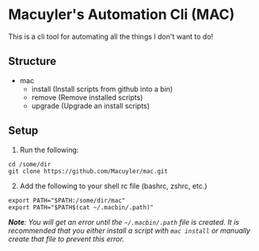 
# Macuyler's Automation Cli (MAC)
This is a cli tool for automating all the things I don't want to do!    

## Structure
- mac
  - install (Install scripts from github into a bin)
  - remove  (Remove installed scripts)
  - upgrade (Upgrade an install scripts)

## Setup
1. Run the following:
```
cd /some/dir
git clone https://github.com/Macuyler/mac.git
```
2. Add the following to your shell rc file (bashrc, zshrc, etc.)
```
export PATH="$PATH:/some/dir/mac"
export PATH="$PATH$(cat ~/.macbin/.path)"
```
***Note**: You will get an error until the `~/.macbin/.path` file is created. It is recommended that you either install a script with `mac install` or manually create that file to prevent this error.*



